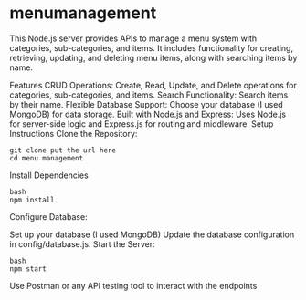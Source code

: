 # menumanagement
This Node.js server provides APIs to manage a menu system with categories, sub-categories, and items. It includes functionality for creating, retrieving, updating, and deleting menu items, along with searching items by name.

Features
CRUD Operations: Create, Read, Update, and Delete operations for categories, sub-categories, and items.
Search Functionality: Search items by their name.
Flexible Database Support: Choose your database (I used MongoDB) for data storage.
Built with Node.js and Express: Uses Node.js for server-side logic and Express.js for routing and middleware.
Setup Instructions
Clone the Repository:

```
git clone put the url here
cd menu management
```
Install Dependencies
```
bash
npm install
```
Configure Database:

Set up your  database (I used MongoDB)
Update the database configuration in config/database.js.
Start the Server:
```
bash
npm start
```
Use Postman or any API testing tool to interact with the endpoints
